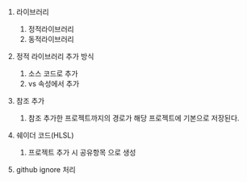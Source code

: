 1. 라이브러리
	1. 정적라이브러리
	2. 동적라이브러리

2. 정적 라이브러리 추가 방식
	1. 소스 코드로 추가
	2. vs 속성에서 추가

3. 참조 추가
	1. 참조 추가한 프로젝트까지의 경로가 해당 프로젝트에 기본으로 저장된다.


4. 쉐이더 코드(HLSL)
	1. 프로젝트 추가 시 공유항목 으로 생성

5. github ignore 처리

